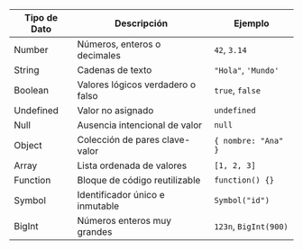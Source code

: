 | Tipo de Dato      | Descripción                                              | Ejemplo                |
|-------------------|---------------------------------------------------------|------------------------|
| Number            | Números, enteros o decimales                            | `42`, `3.14`           |
| String            | Cadenas de texto                                        | `"Hola"`, `'Mundo'`    |
| Boolean           | Valores lógicos verdadero o falso                       | `true`, `false`        |
| Undefined         | Valor no asignado                                       | `undefined`            |
| Null              | Ausencia intencional de valor                           | `null`                 |
| Object            | Colección de pares clave-valor                          | `{ nombre: "Ana" }`    |
| Array             | Lista ordenada de valores                               | `[1, 2, 3]`            |
| Function          | Bloque de código reutilizable                           | `function() {}`        |
| Symbol            | Identificador único e inmutable                         | `Symbol("id")`         |
| BigInt            | Números enteros muy grandes                             | `123n`, `BigInt(900)`  |